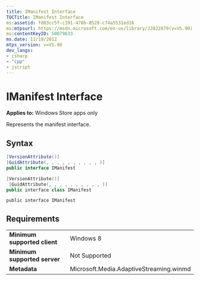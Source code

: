 ```yaml
---
title: IManifest Interface
TOCTitle: IManifest Interface
ms:assetid: fd03cc5f-c391-478b-8528-c74a5531ed16
ms:mtpsurl: https://msdn.microsoft.com/en-us/library/JJ822879(v=VS.90)
ms:contentKeyID: 50079633
ms.date: 11/19/2012
mtps_version: v=VS.90
dev_langs:
- csharp
- "cpp"
- jscript
---
```


# IManifest Interface

**Applies to:** Windows Store apps only

Represents the manifest interface.

## Syntax

```csharp
[VersionAttribute()]
[GuidAttribute(, , , , , , , , , , )] 
public interface IManifest
```

```cpp
[VersionAttribute()]
 [GuidAttribute(, , , , , , , , , , )] 
public interface class IManifest
```

```jscript
public interface IManifest
```

## Requirements

|||
|--- |--- |
|**Minimum supported client**|Windows 8|
|**Minimum supported server**|Not Supported|
|**Metadata**|Microsoft.Media.AdaptiveStreaming.winmd|

